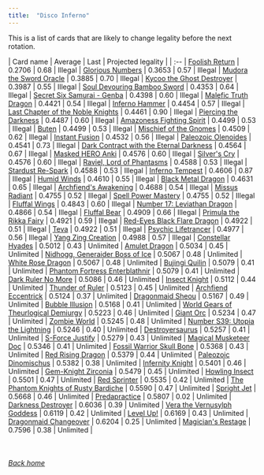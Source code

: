 ```yaml
---
title:  "Disco Inferno"
---
```


This is a list of cards that are likely to change legality before the next rotation.

| Card name | Average | Last | Projected legality |
| :-- |
[Foolish Return](https://db.ygoprodeck.com/card/?search=Foolish%20Return) | 0.2706 | 0.68 | Illegal |
[Glorious Numbers](https://db.ygoprodeck.com/card/?search=Glorious%20Numbers) | 0.3653 | 0.57 | Illegal |
[Mudora the Sword Oracle](https://db.ygoprodeck.com/card/?search=Mudora%20the%20Sword%20Oracle) | 0.3885 | 0.70 | Illegal |
[Kycoo the Ghost Destroyer](https://db.ygoprodeck.com/card/?search=Kycoo%20the%20Ghost%20Destroyer) | 0.3987 | 0.55 | Illegal |
[Soul Devouring Bamboo Sword](https://db.ygoprodeck.com/card/?search=Soul%20Devouring%20Bamboo%20Sword) | 0.4353 | 0.64 | Illegal |
[Secret Six Samurai - Genba](https://db.ygoprodeck.com/card/?search=Secret%20Six%20Samurai%20-%20Genba) | 0.4398 | 0.60 | Illegal |
[Malefic Truth Dragon](https://db.ygoprodeck.com/card/?search=Malefic%20Truth%20Dragon) | 0.4421 | 0.54 | Illegal |
[Inferno Hammer](https://db.ygoprodeck.com/card/?search=Inferno%20Hammer) | 0.4454 | 0.57 | Illegal |
[Last Chapter of the Noble Knights](https://db.ygoprodeck.com/card/?search=Last%20Chapter%20of%20the%20Noble%20Knights) | 0.4461 | 0.90 | Illegal |
[Piercing the Darkness](https://db.ygoprodeck.com/card/?search=Piercing%20the%20Darkness) | 0.4487 | 0.60 | Illegal |
[Amazoness Fighting Spirit](https://db.ygoprodeck.com/card/?search=Amazoness%20Fighting%20Spirit) | 0.4499 | 0.53 | Illegal |
[Buten](https://db.ygoprodeck.com/card/?search=Buten) | 0.4499 | 0.53 | Illegal |
[Mischief of the Gnomes](https://db.ygoprodeck.com/card/?search=Mischief%20of%20the%20Gnomes) | 0.4509 | 0.62 | Illegal |
[Instant Fusion](https://db.ygoprodeck.com/card/?search=Instant%20Fusion) | 0.4532 | 0.56 | Illegal |
[Paleozoic Olenoides](https://db.ygoprodeck.com/card/?search=Paleozoic%20Olenoides) | 0.4541 | 0.73 | Illegal |
[Dark Contract with the Eternal Darkness](https://db.ygoprodeck.com/card/?search=Dark%20Contract%20with%20the%20Eternal%20Darkness) | 0.4564 | 0.67 | Illegal |
[Masked HERO Anki](https://db.ygoprodeck.com/card/?search=Masked%20HERO%20Anki) | 0.4576 | 0.60 | Illegal |
[Silver's Cry](https://db.ygoprodeck.com/card/?search=Silver's%20Cry) | 0.4576 | 0.60 | Illegal |
[Raviel, Lord of Phantasms](https://db.ygoprodeck.com/card/?search=Raviel,%20Lord%20of%20Phantasms) | 0.4588 | 0.53 | Illegal |
[Stardust Re-Spark](https://db.ygoprodeck.com/card/?search=Stardust%20Re-Spark) | 0.4588 | 0.53 | Illegal |
[Inferno Tempest](https://db.ygoprodeck.com/card/?search=Inferno%20Tempest) | 0.4606 | 0.87 | Illegal |
[Humid Winds](https://db.ygoprodeck.com/card/?search=Humid%20Winds) | 0.4610 | 0.55 | Illegal |
[Black Metal Dragon](https://db.ygoprodeck.com/card/?search=Black%20Metal%20Dragon) | 0.4631 | 0.65 | Illegal |
[Archfiend's Awakening](https://db.ygoprodeck.com/card/?search=Archfiend's%20Awakening) | 0.4688 | 0.54 | Illegal |
[Missus Radiant](https://db.ygoprodeck.com/card/?search=Missus%20Radiant) | 0.4755 | 0.52 | Illegal |
[Spell Power Mastery](https://db.ygoprodeck.com/card/?search=Spell%20Power%20Mastery) | 0.4755 | 0.52 | Illegal |
[Fluffal Wings](https://db.ygoprodeck.com/card/?search=Fluffal%20Wings) | 0.4843 | 0.60 | Illegal |
[Number 17: Leviathan Dragon](https://db.ygoprodeck.com/card/?search=Number%2017:%20Leviathan%20Dragon) | 0.4866 | 0.54 | Illegal |
[Fluffal Bear](https://db.ygoprodeck.com/card/?search=Fluffal%20Bear) | 0.4909 | 0.66 | Illegal |
[Primula the Rikka Fairy](https://db.ygoprodeck.com/card/?search=Primula%20the%20Rikka%20Fairy) | 0.4921 | 0.59 | Illegal |
[Red-Eyes Black Flare Dragon](https://db.ygoprodeck.com/card/?search=Red-Eyes%20Black%20Flare%20Dragon) | 0.4922 | 0.51 | Illegal |
[Teva](https://db.ygoprodeck.com/card/?search=Teva) | 0.4922 | 0.51 | Illegal |
[Psychic Lifetrancer](https://db.ygoprodeck.com/card/?search=Psychic%20Lifetrancer) | 0.4977 | 0.56 | Illegal |
[Yang Zing Creation](https://db.ygoprodeck.com/card/?search=Yang%20Zing%20Creation) | 0.4988 | 0.57 | Illegal |
[Constellar Hyades](https://db.ygoprodeck.com/card/?search=Constellar%20Hyades) | 0.5012 | 0.43 | Unlimited |
[Amulet Dragon](https://db.ygoprodeck.com/card/?search=Amulet%20Dragon) | 0.5034 | 0.45 | Unlimited |
[Nidhogg, Generaider Boss of Ice](https://db.ygoprodeck.com/card/?search=Nidhogg,%20Generaider%20Boss%20of%20Ice) | 0.5067 | 0.48 | Unlimited |
[White Rose Dragon](https://db.ygoprodeck.com/card/?search=White%20Rose%20Dragon) | 0.5067 | 0.48 | Unlimited |
[Bujingi Quilin](https://db.ygoprodeck.com/card/?search=Bujingi%20Quilin) | 0.5079 | 0.41 | Unlimited |
[Phantom Fortress Enterblathnir](https://db.ygoprodeck.com/card/?search=Phantom%20Fortress%20Enterblathnir) | 0.5079 | 0.41 | Unlimited |
[Dark Ruler No More](https://db.ygoprodeck.com/card/?search=Dark%20Ruler%20No%20More) | 0.5086 | 0.46 | Unlimited |
[Insect Knight](https://db.ygoprodeck.com/card/?search=Insect%20Knight) | 0.5112 | 0.44 | Unlimited |
[Thunder of Ruler](https://db.ygoprodeck.com/card/?search=Thunder%20of%20Ruler) | 0.5123 | 0.45 | Unlimited |
[Archfiend Eccentrick](https://db.ygoprodeck.com/card/?search=Archfiend%20Eccentrick) | 0.5124 | 0.37 | Unlimited |
[Dragonmaid Sheou](https://db.ygoprodeck.com/card/?search=Dragonmaid%20Sheou) | 0.5167 | 0.49 | Unlimited |
[Bubble Illusion](https://db.ygoprodeck.com/card/?search=Bubble%20Illusion) | 0.5168 | 0.41 | Unlimited |
[World Gears of Theurlogical Demiurgy](https://db.ygoprodeck.com/card/?search=World%20Gears%20of%20Theurlogical%20Demiurgy) | 0.5223 | 0.46 | Unlimited |
[Giant Orc](https://db.ygoprodeck.com/card/?search=Giant%20Orc) | 0.5234 | 0.47 | Unlimited |
[Zombie World](https://db.ygoprodeck.com/card/?search=Zombie%20World) | 0.5245 | 0.48 | Unlimited |
[Number S39: Utopia the Lightning](https://db.ygoprodeck.com/card/?search=Number%20S39:%20Utopia%20the%20Lightning) | 0.5246 | 0.40 | Unlimited |
[Destroyersaurus](https://db.ygoprodeck.com/card/?search=Destroyersaurus) | 0.5257 | 0.41 | Unlimited |
[S-Force Justify](https://db.ygoprodeck.com/card/?search=S-Force%20Justify) | 0.5279 | 0.43 | Unlimited |
[Magical Musketeer Doc](https://db.ygoprodeck.com/card/?search=Magical%20Musketeer%20Doc) | 0.5346 | 0.41 | Unlimited |
[Fossil Warrior Skull Bone](https://db.ygoprodeck.com/card/?search=Fossil%20Warrior%20Skull%20Bone) | 0.5368 | 0.43 | Unlimited |
[Red Rising Dragon](https://db.ygoprodeck.com/card/?search=Red%20Rising%20Dragon) | 0.5379 | 0.44 | Unlimited |
[Paleozoic Dinomischus](https://db.ygoprodeck.com/card/?search=Paleozoic%20Dinomischus) | 0.5382 | 0.38 | Unlimited |
[Infernity Knight](https://db.ygoprodeck.com/card/?search=Infernity%20Knight) | 0.5401 | 0.46 | Unlimited |
[Gem-Knight Zirconia](https://db.ygoprodeck.com/card/?search=Gem-Knight%20Zirconia) | 0.5479 | 0.45 | Unlimited |
[Howling Insect](https://db.ygoprodeck.com/card/?search=Howling%20Insect) | 0.5501 | 0.47 | Unlimited |
[Red Sprinter](https://db.ygoprodeck.com/card/?search=Red%20Sprinter) | 0.5535 | 0.42 | Unlimited |
[The Phantom Knights of Rusty Bardiche](https://db.ygoprodeck.com/card/?search=The%20Phantom%20Knights%20of%20Rusty%20Bardiche) | 0.5590 | 0.47 | Unlimited |
[Spright Jet](https://db.ygoprodeck.com/card/?search=Spright%20Jet) | 0.5668 | 0.46 | Unlimited |
[Predapractice](https://db.ygoprodeck.com/card/?search=Predapractice) | 0.5807 | 0.02 | Unlimited |
[Darkness Destroyer](https://db.ygoprodeck.com/card/?search=Darkness%20Destroyer) | 0.6036 | 0.39 | Unlimited |
[Vera the Vernusylph Goddess](https://db.ygoprodeck.com/card/?search=Vera%20the%20Vernusylph%20Goddess) | 0.6119 | 0.42 | Unlimited |
[Level Up!](https://db.ygoprodeck.com/card/?search=Level%20Up!) | 0.6169 | 0.43 | Unlimited |
[Dragonmaid Changeover](https://db.ygoprodeck.com/card/?search=Dragonmaid%20Changeover) | 0.6204 | 0.25 | Unlimited |
[Magician's Restage](https://db.ygoprodeck.com/card/?search=Magician's%20Restage) | 0.7596 | 0.38 | Unlimited |

<br>

###### [Back home](index)